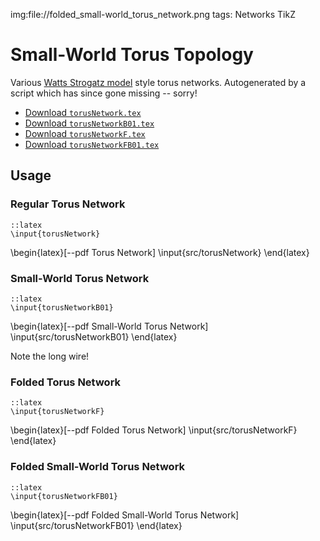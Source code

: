 img:file://folded_small-world_torus_network.png
tags: Networks
      TikZ

Small-World Torus Topology
==========================

Various [Watts Strogatz
model](http://en.wikipedia.org/wiki/Watts_and_Strogatz_model) style torus
networks. Autogenerated by a script which has since gone missing -- sorry!

* [Download `torusNetwork.tex`](file://src/torusNetwork.tex)
* [Download `torusNetworkB01.tex`](file://src/torusNetworkB01.tex)
* [Download `torusNetworkF.tex`](file://src/torusNetworkF.tex)
* [Download `torusNetworkFB01.tex`](file://src/torusNetworkFB01.tex)

Usage
-----

### Regular Torus Network

	::latex
	\input{torusNetwork}

\begin{latex}[--pdf Torus Network]
	\input{src/torusNetwork}
\end{latex}

### Small-World Torus Network

	::latex
	\input{torusNetworkB01}

\begin{latex}[--pdf Small-World Torus Network]
	\input{src/torusNetworkB01}
\end{latex}

Note the long wire!

### Folded Torus Network

	::latex
	\input{torusNetworkF}

\begin{latex}[--pdf Folded Torus Network]
	\input{src/torusNetworkF}
\end{latex}

### Folded Small-World Torus Network

	::latex
	\input{torusNetworkFB01}

\begin{latex}[--pdf Folded Small-World Torus Network]
	\input{src/torusNetworkFB01}
\end{latex}
